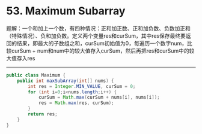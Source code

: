 # 53. Maximum Subarray

题解：一个和加上一个数，有四种情况：正和加正数、正和加负数、负数加正和（特殊情况）、负和加负数。定义两个变量res和curSum，其中res保存最终要返回的结果，即最大的子数组之和，curSum初始值为0，每遍历一个数字num，比较curSum + num和num中的较大值存入curSum，然后再把res和curSum中的较大值存入res 

------

```java
public class Maximum {
    public int maxSubArray(int[] nums) {
        int res = Integer.MIN_VALUE, curSum = 0;
        for (int i=0;i<nums.length;i++) {
            curSum = Math.max(curSum + nums[i], nums[i]);
            res = Math.max(res, curSum);
        }
        return res;
    }
}

```

